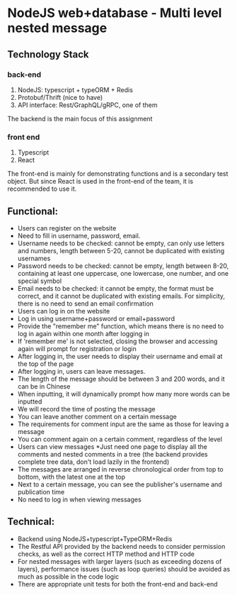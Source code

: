 # NodeJS web+database - Multi level nested message

## Technology Stack

### back-end

1. NodeJS: typescript + typeORM + Redis
2. Protobuf/Thrift (nice to have)
3. API interface: Rest/GraphQL/gRPC, one of them

The backend is the main focus of this assignment

### front end

1. Typescript
2. React

The front-end is mainly for demonstrating functions and is a secondary test object. But since React is used in the front-end of the team, it is recommended to use it.

## Functional:

- Users can register on the website
- Need to fill in username, password, email.
- Username needs to be checked: cannot be empty, can only use letters and numbers, length between 5-20, cannot be duplicated with existing usernames
- Password needs to be checked: cannot be empty, length between 8-20, containing at least one uppercase, one lowercase, one number, and one special symbol
- Email needs to be checked: it cannot be empty, the format must be correct, and it cannot be duplicated with existing emails. For simplicity, there is no need to send an email confirmation
- Users can log in on the website
- Log in using username+password or email+password
- Provide the "remember me" function, which means there is no need to log in again within one month after logging in
- If 'remember me' is not selected, closing the browser and accessing again will prompt for registration or login
- After logging in, the user needs to display their username and email at the top of the page
- After logging in, users can leave messages.
- The length of the message should be between 3 and 200 words, and it can be in Chinese
- When inputting, it will dynamically prompt how many more words can be inputted
- We will record the time of posting the message
- You can leave another comment on a certain message
- The requirements for comment input are the same as those for leaving a message
- You can comment again on a certain comment, regardless of the level
- Users can view messages
  \*Just need one page to display all the comments and nested comments in a tree (the backend provides complete tree data, don't load lazily in the frontend)
- The messages are arranged in reverse chronological order from top to bottom, with the latest one at the top
- Next to a certain message, you can see the publisher's username and publication time
- No need to log in when viewing messages

## Technical:

- Backend using NodeJS+typescript+TypeORM+Redis
- The Restful API provided by the backend needs to consider permission checks, as well as the correct HTTP method and HTTP code
- For nested messages with larger layers (such as exceeding dozens of layers), performance issues (such as loop queries) should be avoided as much as possible in the code logic
- There are appropriate unit tests for both the front-end and back-end
